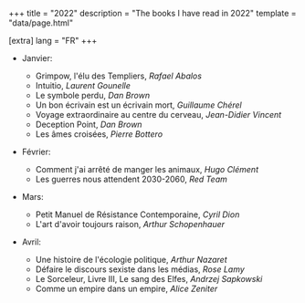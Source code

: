 +++
title = "2022"
description = "The books I have read in 2022"
template = "data/page.html"

[extra]
lang = "FR"
+++

* Janvier:
    * Grimpow, l'élu des Templiers, *Rafael Abalos*
    * Intuitio, *Laurent Gounelle*
    * Le symbole perdu, *Dan Brown*
    * Un bon écrivain est un écrivain mort, *Guillaume Chérel*
    * Voyage extraordinaire au centre du cerveau, *Jean-Didier Vincent*
    * Deception Point, *Dan Brown*
    * Les âmes croisées, *Pierre Bottero*

* Février:
    * Comment j'ai arrêté de manger les animaux, *Hugo Clément*
    * Les guerres nous attendent 2030-2060, *Red Team*

* Mars:
   * Petit Manuel de Résistance Contemporaine, *Cyril Dion*
   * L'art d'avoir toujours raison, *Arthur Schopenhauer*

* Avril:
    * Une histoire de l'écologie politique, *Arthur Nazaret*
    * Défaire le discours sexiste dans les médias, *Rose Lamy*
    * Le Sorceleur, Livre III, Le sang des Elfes, *Andrzej Sapkowski*
    * Comme un empire dans un empire, *Alice Zeniter*

